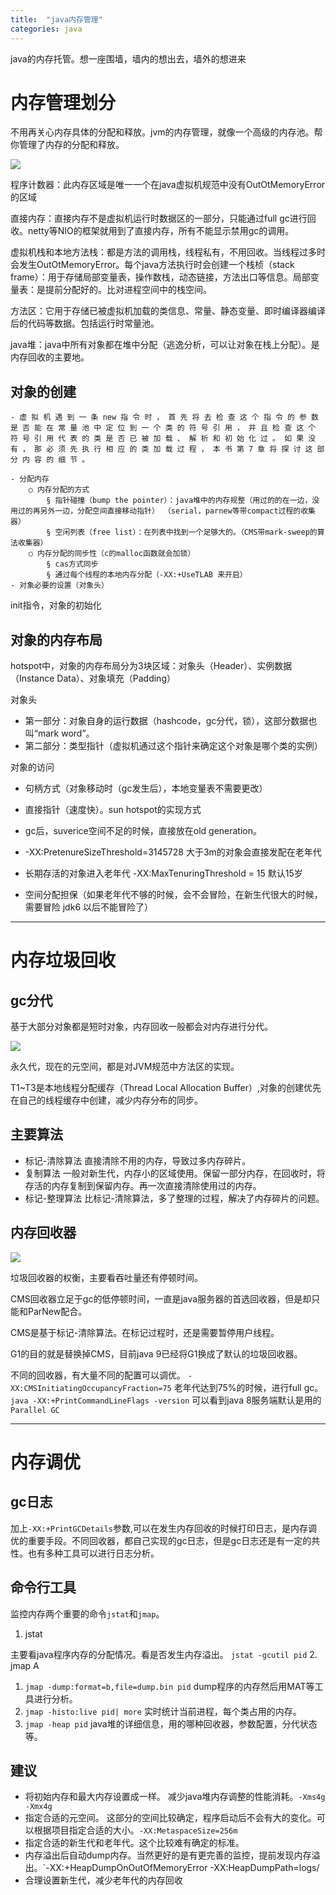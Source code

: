 ```yaml
---
title:  "java内存管理"
categories: java
---
```

java的内存托管。想一座围墙，墙内的想出去，墙外的想进来

# 内存管理划分

不用再关心内存具体的分配和释放。jvm的内存管理，就像一个高级的内存池。帮你管理了内存的分配和释放。

![](/assets/gc_2.jpg)

程序计数器：此内存区域是唯一一个在java虚拟机规范中没有OutOtMemoryError的区域

直接内存：直接内存不是虚拟机运行时数据区的一部分，只能通过full gc进行回收。netty等NIO的框架就用到了直接内存，所有不能显示禁用gc的调用。

虚拟机栈和本地方法栈：都是方法的调用栈，线程私有，不用回收。当线程过多时会发生OutOtMemoryError。每个java方法执行时会创建一个栈桢（stack frame）：用于存储局部变量表，操作数栈，动态链接，方法出口等信息。局部变量表：是提前分配好的。比对进程空间中的栈空间。

方法区：它用于存储已被虚拟机加载的类信息、常量、静态变量、即时编译器编译后的代码等数据。包括运行时常量池。

java堆：java中所有对象都在堆中分配（逃逸分析，可以让对象在栈上分配）。是内存回收的主要地。

## 对象的创建

	- 虚 拟 机 遇 到 一 条 new 指 令 时 ， 首 先 将 去 检 查 这 个 指 令 的 参 数 是 否 能 在 常 量 池 中 定 位 到 一 个 类 的 符 号 引 用 ， 并 且 检 查 这 个 符 号 引 用 代 表 的 类 是 否 已 被 加 载 、 解 析 和 初 始 化 过 。 如 果 没 有 ， 那 必 须 先 执 行 相 应 的 类 加 载 过 程 ， 本 书 第 7 章 将 探 讨 这 部 分 内 容 的 细 节 。

	- 分配内存
		○ 内存分配的方式
			§ 指针碰撞（bump the pointer）：java堆中的内存规整（用过的的在一边，没用过的再另外一边，分配空间直接移动指针） （serial，parnew等带compact过程的收集器）
			§ 空闲列表（free list）：在列表中找到一个足够大的。（CMS带mark-sweep的算法收集器）
		○ 内存分配的同步性（c的malloc函数就会加锁）
			§ cas方式同步
			§ 通过每个线程的本地内存分配（-XX:+UseTLAB 来开启）
	- 对象必要的设置（对象头）
init指令，对象的初始化

## 对象的内存布局

hotspot中，对象的内存布局分为3块区域：对象头（Header）、实例数据（Instance Data）、对象填充（Padding）

对象头
- 第一部分：对象自身的运行数据（hashcode，gc分代，锁），这部分数据也叫“mark word”。
- 第二部分：类型指针（虚拟机通过这个指针来确定这个对象是哪个类的实例）

对象的访问
- 句柄方式（对象移动时（gc发生后），本地变量表不需要更改）
- 直接指针（速度快）。sun hotspot的实现方式

- gc后，suverice空间不足的时候，直接放在old generation。
- -XX:PretenureSizeThreshold=3145728 大于3m的对象会直接发配在老年代
- 长期存活的对象进入老年代 -XX:MaxTenuringThreshold = 15 默认15岁
- 空间分配担保（如果老年代不够的时候，会不会冒险，在新生代很大的时候，需要冒险 jdk6 以后不能冒险了）

---
# 内存垃圾回收

## gc分代

基于大部分对象都是短时对象，内存回收一般都会对内存进行分代。

![](/assets/gc_3.jpg)

永久代，现在的元空间，都是对JVM规范中方法区的实现。

T1~T3是本地线程分配缓存（Thread Local Allocation Buffer）,对象的创建优先在自己的线程缓存中创建，减少内存分布的同步。

## 主要算法

- 标记-清除算法
直接清除不用的内存，导致过多内存碎片。
- 复制算法
一般对新生代，内存小的区域使用。保留一部分内存，在回收时，将存活的内存复制到保留内存。再一次直接清除使用过的内存。
- 标记-整理算法
比标记-清除算法，多了整理的过程，解决了内存碎片的问题。

## 内存回收器

![](/assets/gc_1.jpg)

垃圾回收器的权衡，主要看吞吐量还有停顿时间。

CMS回收器立足于gc的低停顿时间，一直是java服务器的首选回收器，但是却只能和ParNew配合。

CMS是基于标记-清除算法。在标记过程时，还是需要暂停用户线程。

G1的目的就是替换掉CMS，目前java 9已经将G1换成了默认的垃圾回收器。

不同的回收器，有大量不同的配置可以调优。
`-XX:CMSInitiatingOccupancyFraction=75` 老年代达到75%的时候，进行full gc。
`java -XX:+PrintCommandLineFlags -version` 可以看到java 8服务端默认是用的`Parallel GC`



---

# 内存调优

## gc日志

加上`-XX:+PrintGCDetails`参数,可以在发生内存回收的时候打印日志，是内存调优的重要手段。不同回收器，都自己实现的gc日志，但是gc日志还是有一定的共性。也有多种工具可以进行日志分析。

## 命令行工具
监控内存两个重要的命令`jstat`和`jmap`。
1. jstat

  主要看java程序内存的分配情况。看是否发生内存溢出。
  `jstat -gcutil pid`
2. jmap
A
  1. `jmap -dump:format=b,file=dump.bin pid` dump程序的内存然后用MAT等工具进行分析。
  2. `jmap -histo:live pid| more` 实时统计当前进程，每个类占用的内存。
  3. `jmap -heap pid` java堆的详细信息，用的哪种回收器，参数配置，分代状态等。

## 建议

- 将初始内存和最大内存设置成一样。 减少java堆内存调整的性能消耗。`-Xms4g -Xmx4g`
- 指定合适的元空间。 这部分的空间比较确定，程序启动后不会有大的变化。可以根据项目指定合适的大小。`-XX:MetaspaceSize=256m`
- 指定合适的新生代和老年代。这个比较难有确定的标准。
- 内存溢出后自动dump内存。当然更好的是有更完善的监控，提前发现内存溢出。`-XX:+HeapDumpOnOutOfMemoryError -XX:HeapDumpPath=logs/
- 合理设置新生代，减少老年代的内存回收
